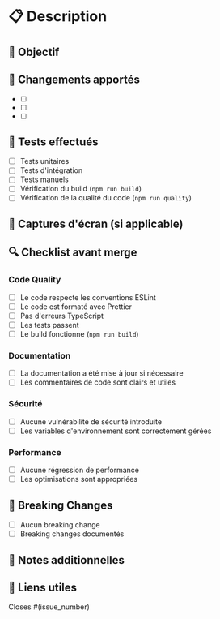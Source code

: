 # 📋 Description

## 🎯 Objectif

<!-- Décrivez brièvement l'objectif de cette PR -->

## 🔧 Changements apportés

<!-- Liste des principales modifications -->

- [ ]
- [ ]
- [ ]

## 🧪 Tests effectués

<!-- Décrivez les tests que vous avez effectués -->

- [ ] Tests unitaires
- [ ] Tests d'intégration
- [ ] Tests manuels
- [ ] Vérification du build (`npm run build`)
- [ ] Vérification de la qualité du code (`npm run quality`)

## 📸 Captures d'écran (si applicable)

<!-- Ajoutez des captures d'écran si l'interface a été modifiée -->

## 🔍 Checklist avant merge

### Code Quality

- [ ] Le code respecte les conventions ESLint
- [ ] Le code est formaté avec Prettier
- [ ] Pas d'erreurs TypeScript
- [ ] Les tests passent
- [ ] Le build fonctionne (`npm run build`)

### Documentation

- [ ] La documentation a été mise à jour si nécessaire
- [ ] Les commentaires de code sont clairs et utiles

### Sécurité

- [ ] Aucune vulnérabilité de sécurité introduite
- [ ] Les variables d'environnement sont correctement gérées

### Performance

- [ ] Aucune régression de performance
- [ ] Les optimisations sont appropriées

## 🚨 Breaking Changes

<!-- Y a-t-il des changements qui cassent la compatibilité ? -->

- [ ] Aucun breaking change
- [ ] Breaking changes documentés

## 📝 Notes additionnelles

<!-- Informations supplémentaires importantes -->

## 🔗 Liens utiles

<!-- Liens vers les issues, documentation, etc. -->

Closes #(issue_number)
